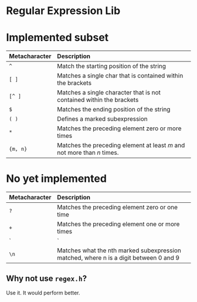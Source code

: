 # Regular Expression Lib

# Implemented subset

| Metacharacter | Description |
| :--- | :--- |
| `^` | Match the starting position of the string |
| `[ ]` | Matches a single char that is contained within the brackets |
| `[^ ]` | Matches a single character that is not contained within the brackets |
| `$` | Matches the ending position of the string |
| `( )` | Defines a marked subexpression |
| `*` | Matches the preceding element zero or more times |
| `{m, n}` | Matches the preceding element at least _m_ and not more than _n_ times. |

# No yet implemented 

| Metacharacter | Description |
| :--- | :--- |
| `?` | Matches the preceding element zero or one time |
| `+` | Matches the preceding element one or more times |
| `|` | Match either the expression before or the expression after the operator |
| `\n` | Matches what the nth marked subexpression matched, where n is a digit between 0 and 9 |

## Why not use `regex.h`?
Use it. It would perform better.


